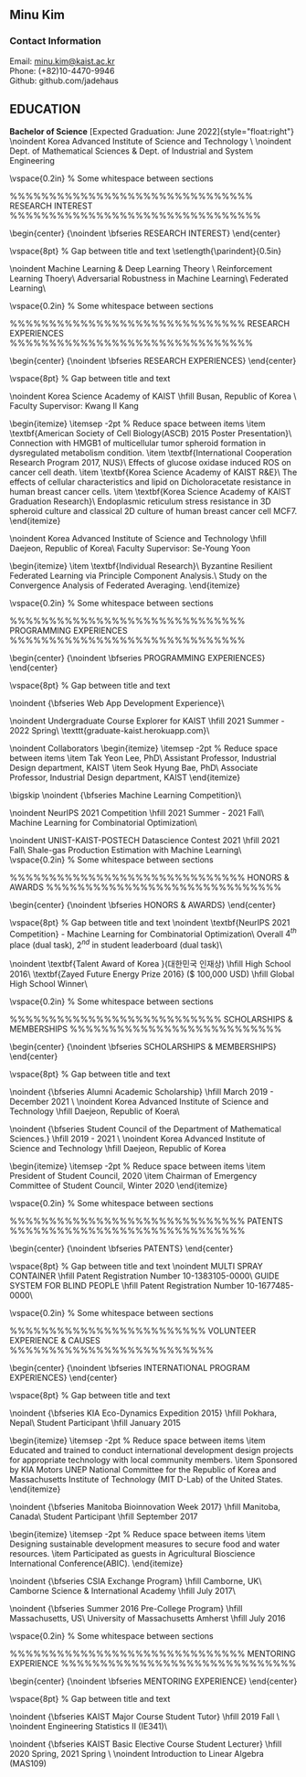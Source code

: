 ## Minu Kim

### Contact Information
Email: minu.kim@kaist.ac.kr   
Phone: (+82)10-4470-9946   
Github: github.com/jadehaus   

## EDUCATION
**Bachelor of Science** [Expected Graduation: June 2022]{style="float:right"}   
\noindent Korea Advanced Institute of Science and Technology \\
\noindent Dept. of Mathematical Sciences \& Dept. of Industrial and System Engineering

 
\vspace{0.2in} % Some whitespace between sections

%%%%%%%%%%%%%%%%%%%%%%%%%%%%%%% RESEARCH INTEREST %%%%%%%%%%%%%%%%%%%%%%%%%%%%%%%%

\begin{center}
	{\noindent \bfseries RESEARCH INTEREST}
\end{center}

\vspace{8pt} % Gap between title and text
\setlength{\parindent}{0.5in}

\noindent
Machine Learning \& Deep Learning Theory \\
Reinforcement Learning Thoery\\
Adversarial Robustness in Machine Learning\\
Federated Learning\\

\vspace{0.2in} % Some whitespace between sections

%%%%%%%%%%%%%%%%%%%%%%%%%%%%%% RESEARCH EXPERIENCES %%%%%%%%%%%%%%%%%%%%%%%%%%%%%%%

\begin{center}
	{\noindent \bfseries RESEARCH EXPERIENCES}
\end{center} 

\vspace{8pt} % Gap between title and text

\noindent 
Korea Science Academy of KAIST \hfill Busan, Republic of Korea \\ 
Faculty Supervisor: Kwang Il Kang

\begin{itemize} \itemsep -2pt % Reduce space between items
	\item \textbf{American Society of Cell Biology(ASCB) 2015 Poster Presentation}\\
	Connection with HMGB1 of multicellular tumor spheroid formation in dysregulated metabolism condition.
	\item \textbf{International Cooperation Research Program 2017, NUS}\\
	Effects of glucose oxidase induced ROS on cancer cell death.
	\item \textbf{Korea Science Academy of KAIST R\&E}\\
	The effects of cellular characteristics and lipid on Dicholoracetate resistance in human breast cancer cells.
	\item \textbf{Korea Science Academy of KAIST Graduation Research}\\
	Endoplasmic reticulum stress resistance in 3D spheroid culture and classical 2D culture of human breast cancer cell MCF7.
\end{itemize}

\noindent
Korea Advanced Institute of Science and Technology \hfill Daejeon, Republic of Korea\\
Faculty Supervisor: Se-Young Yoon

\begin{itemize}
    \item \textbf{Individual Research}\\
    Byzantine Resilient Federated Learning via Principle Component Analysis.\\
    Study on the Convergence Analysis of Federated Averaging.
\end{itemize}

\vspace{0.2in} % Some whitespace between sections

%%%%%%%%%%%%%%%%%%%%%%%%%%%%%% PROGRAMMING EXPERIENCES %%%%%%%%%%%%%%%%%%%%%%%%%%%%%%

\begin{center}
	{\noindent \bfseries PROGRAMMING EXPERIENCES}
\end{center}

\vspace{8pt} % Gap between title and text

\noindent
{\bfseries Web App Development Experience}\\ 

\noindent Undergraduate Course Explorer for KAIST \hfill 2021 Summer - 2022 Spring\\
\texttt{graduate-kaist.herokuapp.com}\\

\noindent Collaborators
\begin{itemize} \itemsep -2pt % Reduce space between items
	\item Tak Yeon Lee, PhD\\
	Assistant Professor, Industrial Design department, KAIST
	\item Seok Hyung Bae, PhD\\
	Associate Professor, Industrial Design department, KAIST
\end{itemize}

\bigskip
\noindent
{\bfseries Machine Learning Competition}\\ 

\noindent NeurIPS 2021 Competition \hfill 2021 Summer - 2021 Fall\\
Machine Learning for Combinatorial Optimization\\

\noindent UNIST-KAIST-POSTECH Datascience Contest 2021 \hfill 2021 Fall\\
Shale-gas Production Estimation with Machine Learning\\
\vspace{0.2in} % Some whitespace between sections

%%%%%%%%%%%%%%%%%%%%%%%%%%%%%% HONORS & AWARDS %%%%%%%%%%%%%%%%%%%%%%%%%%%%%%

\begin{center}
	{\noindent \bfseries HONORS \& AWARDS}
\end{center}

 
\vspace{8pt} % Gap between title and text
\noindent
\textbf{NeurIPS 2021 Competition} - Machine Learning for Combinatorial Optimization\\
Overall $4^{th}$ place (dual task), $2^{nd}$ in student leaderboard (dual task)\\

\noindent
\textbf{Talent Award of Korea }(대한민국 인재상) \hfill High School 2016\\
\textbf{Zayed Future Energy Prize 2016} (\$ 100,000 USD) \hfill Global High School Winner\\


\vspace{0.2in} % Some whitespace between sections


%%%%%%%%%%%%%%%%%%%%%%%%%%% SCHOLARSHIPS & MEMBERSHIPS %%%%%%%%%%%%%%%%%%%%%%%%%%%

\begin{center}
	{\noindent \bfseries SCHOLARSHIPS \& MEMBERSHIPS}
\end{center}

\vspace{8pt} % Gap between title and text

\noindent
{\bfseries Alumni Academic Scholarship} \hfill March 2019 - December 2021 \\ 
\noindent Korea Advanced Institute of Science and Technology \hfill Daejeon, Republic of Koera\\ 

\noindent
{\bfseries Student Council of the Department of Mathematical Sciences.} \hfill 2019 - 2021 \\ 
\noindent Korea Advanced Institute of Science and Technology \hfill Daejeon, Republic of Korea

\begin{itemize} \itemsep -2pt % Reduce space between items
\item President of Student Council, 2020
\item Chairman of Emergency Committee of Student Council, Winter 2020
\end{itemize}



\vspace{0.2in} % Some whitespace between sections

%%%%%%%%%%%%%%%%%%%%%%%%%%%%%% PATENTS %%%%%%%%%%%%%%%%%%%%%%%%%%%%%%

\begin{center}
	{\noindent \bfseries PATENTS}
\end{center}

 
\vspace{8pt} % Gap between title and text
\noindent
MULTI SPRAY CONTAINER \hfill Patent Registration Number 10-1383105-0000\\
GUIDE SYSTEM FOR BLIND PEOPLE \hfill Patent Registration Number 10-1677485-0000\\

\vspace{0.2in} % Some whitespace between sections


%%%%%%%%%%%%%%%%%%%%%%%%% VOLUNTEER EXPERIENCE & CAUSES %%%%%%%%%%%%%%%%%%%%%%%%%%

\begin{center}
	{\noindent \bfseries INTERNATIONAL PROGRAM EXPERIENCES}
\end{center}

\vspace{8pt} % Gap between title and text

\noindent
{\bfseries KIA Eco-Dynamics Expedition 2015} \hfill Pokhara, Nepal\\
Student Participant \hfill January 2015

\begin{itemize} \itemsep -2pt % Reduce space between items
	\item Educated and trained to conduct international development design projects for appropriate technology with local community members.
	\item Sponsored by KIA Motors UNEP National Committee for the Republic of Korea and Massachusetts Institute of Technology (MIT D-Lab) of the United States.
\end{itemize}

\noindent
{\bfseries Manitoba Bioinnovation Week 2017} \hfill Manitoba, Canada\\
Student Participant \hfill September 2017

\begin{itemize} \itemsep -2pt % Reduce space between items
	\item Designing sustainable development measures to secure food and water resources.
	\item Participated as guests in Agricultural Bioscience International Conference(ABIC).
\end{itemize}

\noindent
{\bfseries CSIA Exchange Program} \hfill Camborne, UK\\
Camborne Science \& International Academy \hfill July 2017\\

\noindent
{\bfseries Summer 2016 Pre-College Program} \hfill Massachusetts, US\\
University of Massachusetts Amherst \hfill July 2016

\vspace{0.2in} % Some whitespace between sections


%%%%%%%%%%%%%%%%%%%%%%%%%%%%%% MENTORING EXPERIENCE %%%%%%%%%%%%%%%%%%%%%%%%%%%%%%

\begin{center}
	{\noindent \bfseries MENTORING EXPERIENCE}
\end{center}

\vspace{8pt} % Gap between title and text

\noindent
{\bfseries KAIST Major Course Student Tutor} \hfill 2019 Fall \\ 
\noindent Engineering Statistics II (IE341)\\

\noindent
{\bfseries KAIST Basic Elective Course Student Lecturer} \hfill 2020 Spring, 2021 Spring \\ 
\noindent Introduction to Linear Algebra (MAS109)
